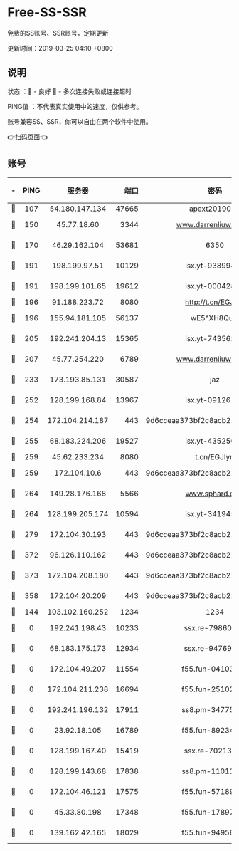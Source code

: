# Free-SS-SSR

免费的SS账号、SSR账号，定期更新

更新时间：2019-03-25 04:10 +0800

## 说明

状态     ：🙂 - 良好 🙁 - 多次连接失败或连接超时

PING值   ：不代表真实使用中的速度，仅供参考。

账号兼容SS、SSR，你可以自由在两个软件中使用。

👉[扫码页面](https://liesauer.github.io/Free-SS-SSR/)👈

## 账号

|-|PING|服务器|端口|密码|加密方式|区域|
|:----:|:----:|:-----:|-----:|:----:|:----:|:----:|
|🙂|107|54.180.147.134|47665|apext2019001|chacha20|KR|
|🙂|150|45.77.18.60|3344|www.darrenliuwei.com|aes-256-cfb|JP|
|🙂|170|46.29.162.104|53681|6350|aes-128-ctr|RU|
|🙂|191|198.199.97.51|10129|isx.yt-93899437|aes-256-cfb|US|
|🙂|191|198.199.101.65|19612|isx.yt-00042869|aes-256-cfb|US|
|🙂|196|91.188.223.72|8080|http://t.cn/EGJIyrl|rc4-md5|RU|
|🙂|196|155.94.181.105|56137|wE5^XH8Quw|aes-256-cfb|US|
|🙂|205|192.241.204.13|15365|isx.yt-74356229|aes-256-cfb|US|
|🙂|207|45.77.254.220|6789|www.darrenliuwei.com|aes-256-cfb|SG|
|🙂|233|173.193.85.131|30587|jaz|aes-256-cfb|US|
|🙂|252|128.199.168.84|13967|isx.yt-09126188|aes-256-cfb|SG|
|🙂|254|172.104.214.187|443|9d6cceaa373bf2c8acb22e60b6a58be6|aes-256-cfb|US|
|🙂|255|68.183.224.206|19527|isx.yt-43525673|aes-256-cfb|SG|
|🙂|259|45.62.233.234|8080|t.cn/EGJIyrl|rc4-md5|CA|
|🙂|259|172.104.10.6|443|9d6cceaa373bf2c8acb22e60b6a58be6|aes-256-cfb|US|
|🙂|264|149.28.176.168|5566|www.sphard.com|aes-256-cfb|AU|
|🙂|264|128.199.205.174|10594|isx.yt-34194530|aes-256-cfb|SG|
|🙂|279|172.104.30.193|443|9d6cceaa373bf2c8acb22e60b6a58be6|aes-256-cfb|US|
|🙂|372|96.126.110.162|443|9d6cceaa373bf2c8acb22e60b6a58be6|aes-256-cfb|US|
|🙂|373|172.104.208.180|443|9d6cceaa373bf2c8acb22e60b6a58be6|aes-256-cfb|US|
|🙂|358|172.104.20.209|443|9d6cceaa373bf2c8acb22e60b6a58be6|aes-256-cfb|US|
|🙁|144|103.102.160.252|1234|1234|rc4-md5|JP|
|🙁|0|192.241.198.43|10233|ssx.re-79860018|aes-256-cfb|US|
|🙁|0|68.183.175.173|12934|ssx.re-94769428|aes-256-cfb|US|
|🙁|0|172.104.49.207|11554|f55.fun-04103964|aes-256-cfb|SG|
|🙁|0|172.104.211.238|16694|f55.fun-25102776|aes-256-cfb|US|
|🙁|0|192.241.196.132|17911|ss8.pm-34775543|aes-256-cfb|US|
|🙁|0|23.92.18.105|16789|f55.fun-89234249|aes-256-cfb|US|
|🙁|0|128.199.167.40|15419|ssx.re-70213578|aes-256-cfb|SG|
|🙁|0|128.199.143.68|17838|ss8.pm-11011315|aes-256-cfb|SG|
|🙁|0|172.104.46.121|17575|f55.fun-57189155|aes-256-cfb|SG|
|🙁|0|45.33.80.198|17348|f55.fun-17897030|aes-256-cfb|US|
|🙁|0|139.162.42.165|18029|f55.fun-94956847|aes-256-cfb|SG|
